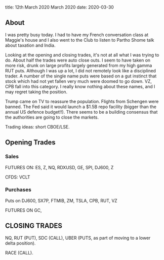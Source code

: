 title:  12th March 2020 March 2020
date: 2020-03-30

## About

I was pretty busy today. I had to have my French conversation class at Maggie's house and I also went to the Club to listen to Partho Shome talk about taxation and India.

Looking at the opening and closing trades, it's not at all what I was trying to do. About half the trades were auto close outs. I seem to have taken on more risk, drunk on large profits largely generated from my high gamma RUT puts. Although I was up a lot, I did not remotely look like a disciplined trader. A number of the single name puts were based on a gut instinct that stock which had not yet fallen very much were doomed to go down. VZ, CPB fall into this category. I really know nothing about these names, and I may regret taking the position.

Trump came on TV to reassure the population. Flights from Schengen were banned. The Fed said it would launch a $1.5B repo facility \(bigger than the annual US defence budget!!\). There seems to be a building consensus that the authorities are going to close the markets.

Trading ideas: short CBOE/LSE.

## Opening Trades

### Sales

FUTURES ON: ES, Z, NQ, RDXUSD, GE, SPI, DJ600, Z

CFDS: VCLT

### Purchases

Puts on DJ600, SX7P, FTMIB, ZM, TSLA, CPB, RUT, VZ

FUTURES ON GC,

## CLOSING TRADES

NQ, RUT \(PUT\), SDC \(CALL\), UBER \(PUTS, as part of moving to a lower delta position\).

RACE \(CALL\).

